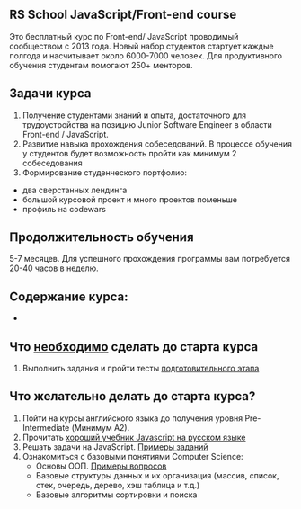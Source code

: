 ## RS School JavaScript/Front-end course

Это бесплатный курс по Front-end/ JavaScript проводимый сообществом с 2013 года.
Новый набор студентов стартует каждые полгода и насчитывает около 6000-7000 человек. Для продуктивного обучения студентам помогают 250+ менторов.

## Задачи курса
1. Получение студентами знаний и опыта, достаточного для трудоустройства на позицию Junior Software Engineer в области Front-end / JavaScript.
1. Развитие навыка прохождения собеседований. В процессе обучения у студентов будет возможность пройти как минимум 2 собеседования
3. Формирование студенческого портфолио:
  - два сверстанных лендинга
  - большой курсовой проект и много проектов поменьше
  - профиль на codewars

## Продолжительность обучения
5-7 месяцев. Для успешного прохождения программы вам потребуется 20-40 часов в неделю.

## Содержание курса:
- 

## Что <ins>необходимо</ins> сделать до старта курса
1. Выполнить задания и пройти тесты [подготовительного этапа](https://rolling-scopes-school.github.io/stage0/#/)

## Что желательно делать до старта курса?
1. Пойти на курсы английского языка до получения уровня Pre-Intermediate (Минимум A2).
2. Прочитать [хороший учебник Javascript на русском языке](https://learn.javascript.ru/)
3. Решать задачи на JavaScript. [Примеры заданий](https://www.codewars.com/kata/search/java?q=&r%5B%5D=-7&tags=Algorithms&beta=false)
4. Ознакомиться с базовыми понятиями Computer Science: 
    - Основы ООП. [Примеры вопросов](https://habr.com/en/post/345658/)
    - Базовые структуры данных и их организация (массив, список, стек, очередь, дерево, хэш таблица и т.д.)
    - Базовые алгоритмы сортировки и поиска
   



